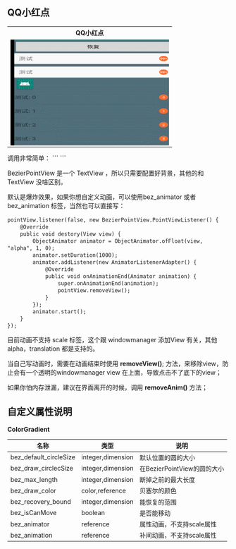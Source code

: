 ## QQ小红点
<table  align="center">
 <tr>
    <th>QQ小红点</th>
  </tr>
   <tr>
     <td><a href="url"><img src="https://github.com/LillteZheng/AriesUI/raw/master/gif/qqpoint.gif" align="left" height="240" width="360"></a></td>
  </tr>

</table>
调用非常简单：
```
<com.zhengsr.ariesuilib.wieght.point.BezierPointView
    android:id="@+id/pointview2"
    android:layout_width="20dp"
    android:layout_height="20dp"
    android:background="@drawable/scan_circle"
    app:bez_default_circleSize="15dp"
    app:bez_draw_circlecSize="20dp"
    app:bez_draw_color="#ff0000"
    app:bez_max_length="50dp"
    app:bez_isCanMove="true"
    app:bez_recovery_bound="10dp"
    android:gravity="center"
    android:text="99+"
    android:textSize="10dp"
    android:textColor="#ffffff"
    app:bez_animator="@animator/alpha_out"
    android:layout_marginEnd="10dp" />
```

BezierPointView 是一个 TextView ，所以只需要配置好背景，其他的和TextView 没啥区别。

默认是爆炸效果，如果你想自定义动画，可以使用bez_animator 或者 bez_animation 标签，当然也可以直接写：

```
pointView.listener(false, new BezierPointView.PointViewListener() {
    @Override
    public void destory(View view) {
        ObjectAnimator animator = ObjectAnimator.ofFloat(view, "alpha", 1, 0);
        animator.setDuration(1000);
        animator.addListener(new AnimatorListenerAdapter() {
            @Override
            public void onAnimationEnd(Animator animation) {
                super.onAnimationEnd(animation);
                pointView.removeView();
            }
        });
        animator.start();
    }
});
```
目前动画不支持 scale 标签，这个跟 windowmanager 添加View 有关，其他 alpha，translation 都是支持的。 

当自己写动画时，需要在动画结束时使用  **removeView()**; 方法，来移除view，防止会有一个透明的windowmanager view
在上面，导致点击不了底下的view；

如果你怕内存泄漏，建议在界面离开的时候，调用 **removeAnim()** 方法；


## 自定义属性说明

**ColorGradient**

| 名称 | 类型 |说明 |
|---|---|---|
|bez_default_circleSize|integer,dimension|默认位置的圆的大小|
|bez_draw_circlecSize|integer,dimension|在BezierPointView的圆的大小|
|bez_max_length|integer,dimension|断掉之前的最大长度|
|bez_draw_color|color,reference|贝塞尔的颜色|
|bez_recovery_bound|integer,dimension|能恢复的范围|
|bez_isCanMove|boolean|是否能移动|
|bez_animator|reference|属性动画，不支持scale属性|
|bez_animation|reference|补间动画，不支持scale属性|
